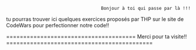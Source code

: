                                         Bonjour à toi qui passe par là !!!



tu pourras trouver ici quelques exercices proposés par THP sur le site de CodeWars pour perfectionner notre code!!




======================================    Merci pour ta visite!!    ===========================================

